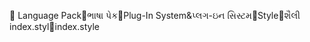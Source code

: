       Language Pack   ભાષા પેક   Plug-In System&   પ્લગ-ઇન સિસ્ટમ   Style   શૈલી
   index.styl   index.style
